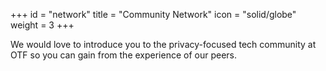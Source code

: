 +++
id = "network"
title = "Community Network"
icon = "solid/globe"
weight = 3
+++

We would love to introduce you to the privacy-focused tech community at OTF so you can gain from the experience of our peers.